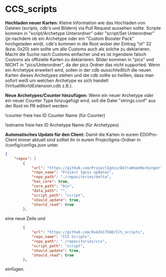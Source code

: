 # CCS_scripts

**Hochladen neuer Karten:**
Kleine Information wie das Hochladen von Dateien (scripts, cdb's und Bildern) via Pull Request aussehen sollte.
Scripte kommen in "script/Archetype Unterordner" oder "script/Set Unterordner" (je nachdem ob ein Archetype oder ein "Custom Booster Pack" hochgeladen wird).
cdb's kommen in die Root wobei der Eintrag "ot" 32 (bzw. 0x20) sein sollte um alle Customs auch als solche zu deklarieren. Macht die Suche nach Customs einfacher und es ist irgendwie falsch Customs als offizielle Karten zu deklarieren.
Bilder kommen in "pics" und NICHT in "pics/Unterordner", da der pics Ordner das nicht supported.
Wenn ein Archetype erweitert wird, sollen in der cdb *ausschließlich* die neuen Karten dieses Archetypes stehen und die cdb sollte so heißen, dass man sofort weiß um welchen Archetype es sich handelt (VirtualWorldExtension.cdb z.B.).

**Neue Archetypes/Counter hinzufügen:**
Wenn ein neuer Archetype oder ein neuer Counter Type hinzugefügt wird, soll die Datei "strings.conf" aus der Root im PR editiert werden:

!counter freie hex ID Counter Name (für Counter)

!setname freie hex ID Archetype Name (für Archetypes)

**Automatisches Update für den Client:**
Damit die Karten in eurem EDOPro-Client immer aktuell sind solltet ihr in eurem ProjectIgnis-Ordner in /config/configs.json unter

```json
{
    "repos": [
        {
            "url": "https://github.com/ProjectIgnis/DeltaHopeHarbinger",
            "repo_name": "Project Ignis updates",
            "repo_path": "./repositories/delta",
            "has_core": true,
            "core_path": "bin",
            "data_path": "",
            "script_path": "script",
            "should_update": true,
            "should_read": true
        },
```
eine neue Zeile und 
```json
        {
            "url": "https://github.com/0x4261756D/CCS_scripts",
            "repo_name": "CCS Scripts",
            "repo_path": "./repositories/ccs",
            "script_path": "script",
            "should_update": true,
            "should_read": true
        },
``` 
einfügen.
